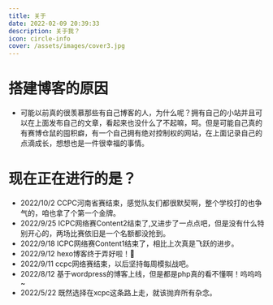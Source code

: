 ```yaml
---
title: 关于
date: 2022-02-09 20:39:33
description: 关于我？
icon: circle-info
cover: /assets/images/cover3.jpg
---
```



# 搭建博客的原因

- 可能以前真的很羡慕那些有自己博客的人，为什么呢？拥有自己的小站并且可以在上面发布自己的文章，看起来也没什么了不起嘛，呵。但是可能自己真的有赛博仓鼠的囤积癖，有一个自己拥有绝对控制权的网站，在上面记录自己的点滴成长，想想也是一件很幸福的事情。

# 现在正在进行的是？

- 2022/10/2 CCPC河南省赛结束，感觉队友们都很默契啊，整个学校打的也争气的，咱也拿了个第一个金牌。
- 2022/9/25 ICPC网络赛Content2结束了,又进步了一点点吧，但是没有什么特别开心的，两场比赛依旧是一个名额都没抢到。
- 2022/9/18 ICPC网络赛Content1结束了，相比上次真是飞跃的进步。
- 2022/9/12 hexo博客终于弄好啦！🥳
- 2022/9/11 ccpc网络赛结束，以后坚持每周模拟战吧。
- 2022/8/12 基于wordpress的博客上线，但是都是php真的看不懂啊！呜呜呜~
- 2022/5/22 既然选择在xcpc这条路上走，就该抛弃所有杂念。

